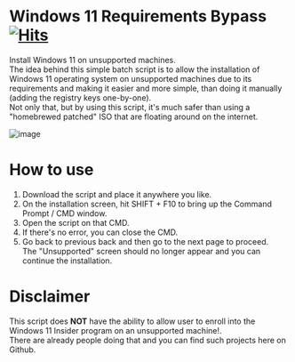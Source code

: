 # Windows 11 Requirements Bypass [![Hits](https://hits.seeyoufarm.com/api/count/incr/badge.svg?url=https%3A%2F%2Fgithub.com%2Fshirooo39%2FWindows-11-Bypass&count_bg=%2338A0C1&title_bg=%23555555&icon=&icon_color=%23E7E7E7&title=hits&edge_flat=false)](https://hits.seeyoufarm.com)
Install Windows 11 on unsupported machines.\
The idea behind this simple batch script is to allow the installation of Windows 11 operating system on unsupported machines due to its requirements and making it easier and more simple, than doing it manually (adding the registry keys one-by-one).\
Not only that, but by using this script, it's much safer than using a "homebrewed patched" ISO that are floating around on the internet.

![image](https://user-images.githubusercontent.com/38461122/128032709-ef9fb59e-2511-4a67-ae2a-b17b8eca3c74.png)

# How to use
1. Download the script and place it anywhere you like.
2. On the installation screen, hit SHIFT + F10 to bring up the Command Prompt / CMD window.
3. Open the script on that CMD.
4. If there's no error, you can close the CMD.
5. Go back to previous back and then go to the next page to proceed.\
The "Unsupported" screen should no longer appear and you can continue the installation.

# Disclaimer
This script does **NOT** have the ability to allow user to enroll into the Windows 11 Insider program on an unsupported machine!.\
There are already people doing that and you can find such projects here on Github.
